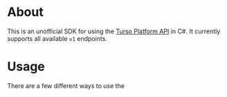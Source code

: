 ﻿# About
This is an unofficial SDK for using the [Turso Platform API](https://docs.turso.tech/api-reference/introduction) in C#. It currently supports all available `v1` endpoints.

# Usage
There are a few different ways to use the 



